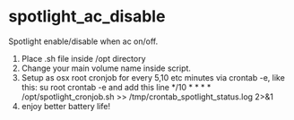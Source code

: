 # spotlight_ac_disable
Spotlight enable/disable when ac on/off. 

1. Place .sh file inside /opt directory
2. Change your main volume name inside script.
3. Setup as osx root cronjob for every 5,10 etc minutes via crontab -e, like this:
su root
crontab -e
and add this line
*/10 * * * * /opt/spotlight_cronjob.sh >> /tmp/crontab_spotlight_status.log 2>&1
4. enjoy better battery life!
